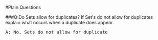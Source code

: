 #Plain Questions


###Q:Do Sets allow for duplicates? If Set's do not allow for duplicates
explain what occurs when a duplicate does appear.
<pre>
A: No, Sets do not allow for duplicate 
</pre>
